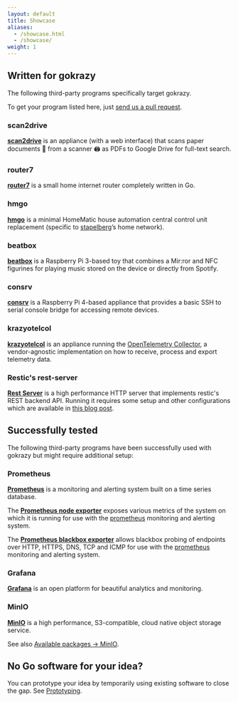 ```yaml
---
layout: default
title: Showcase
aliases:
  - /showcase.html
  - /showcase/
weight: 1
---
```


## Written for gokrazy

The following third-party programs specifically target gokrazy.

To get your program listed here, just <a
href="https://github.com/gokrazy/gokrazy">send us a pull request</a>.

### scan2drive

[**scan2drive**](https://github.com/stapelberg/scan2drive) is an appliance (with
a web interface) that scans paper documents 📄 from a scanner 🖨️ as PDFs to
Google Drive for full-text search.

### router7

[**router7**](https://github.com/rtr7/router7) is a small home internet router
completely written in Go.

### hmgo

[**hmgo**](https://github.com/stapelberg/hmgo) is a minimal HomeMatic house
automation central control unit replacement (specific to <a
href="https://github.com/stapelberg">stapelberg</a>’s home network).

### beatbox

[**beatbox**](https://github.com/anisse/beatbox) is a Raspberry Pi 3-based toy
that combines a Mir:ror and NFC figurines for playing music stored on the device
or directly from Spotify.

### consrv

[**consrv**](https://github.com/mdlayher/consrv) is a Raspberry Pi 4-based
appliance that provides a basic SSH to serial console bridge for accessing
remote devices.

### krazyotelcol
[**krazyotelcol**](https://github.com/svrnm/krazyotelcol) is an appliance 
running the [OpenTelemetry 
Collector](https://github.com/open-telemetry/opentelemetry-collector), a 
vendor-agnostic implementation on how to receive, process and export telemetry
data.

### Restic's rest-server

[**Rest Server**](https://github.com/restic/rest-server) is a high performance
HTTP server that implements restic's REST backend API. Running it requires some
setup and other configurations which are available in
[this blog post](https://dcpri.me/2022/08/31/restic-rest-server-gokrazy/).

## Successfully tested

The following third-party programs have been successfully used with gokrazy
but might require additional setup:

### Prometheus

[**Prometheus**](https://prometheus.io/) is a monitoring and alerting system
built on a time series database.

The [**Prometheus node exporter**](https://github.com/prometheus/node_exporter)
exposes various metrics of the system on which it is running for use with the <a
href="https://prometheus.io">prometheus</a> monitoring and alerting system.

The [**Prometheus blackbox
exporter**](https://github.com/prometheus/blackbox_exporter) allows blackbox
probing of endpoints over HTTP, HTTPS, DNS, TCP and ICMP for use with the <a
href="https://prometheus.io">prometheus</a> monitoring and alerting system.

### Grafana

[**Grafana**](https://grafana.com/) is an open platform for beautiful analytics
and monitoring.

### MinIO

[**MinIO**](https://min.io/) is a high performance, S3-compatible, cloud native
object storage service.

See also [Available packages → MinIO](/packages/minio/).

## No Go software for your idea?

You can prototype your idea by temporarily using existing software to close the
gap. See <a href="/prototyping/">Prototyping</a>.
